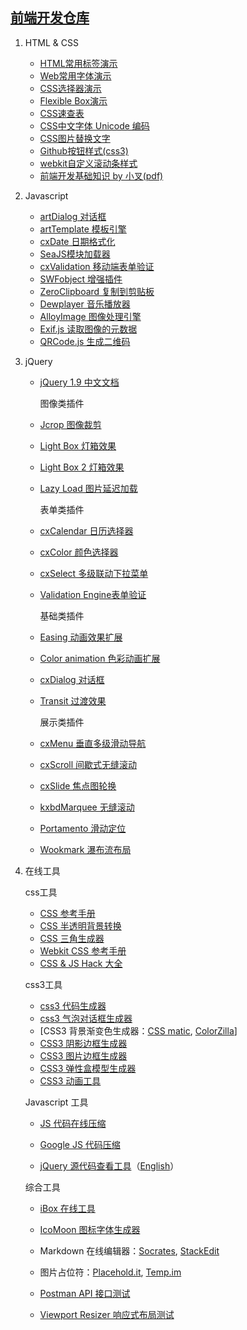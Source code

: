 ## [前端开发仓库](http://code.ciaoca.com/)

1. HTML & CSS

   * [HTML常用标签演示](http://code.ciaoca.com/html/htmltags)
   * [Web常用字体演示](http://code.ciaoca.com/html/webfont/)
   * [CSS选择器演示](http://code.ciaoca.com/style/css-selectors/)
   * [Flexible Box演示](https://scotch.io/demos/visual-guide-to-css3-flexbox-flexbox-playground)
   * [CSS速查表](http://code.ciaoca.com/style/css-cheat-sheet/)
   * [CSS中文字体 Unicode 编码](http://code.ciaoca.com/style/cssfont2unicode/)
   * [CSS图片替换文字](http://code.ciaoca.com/style/image-replacement/)
   * [Github按钮样式(css3)](http://code.ciaoca.com/style/css3-github-btn/)
   * [webkit自定义滚动条样式](http://code.ciaoca.com/style/webkit-scrollbar/)
   * [前端开发基础知识 by 小叉(pdf)](http://pan.baidu.com/s/1bnerToV)

2. Javascript

   * [artDialog 对话框](http://aui.github.io/artDialog/)
   * [artTemplate 模板引擎](http://aui.github.io/artTemplate/)
   * [cxDate 日期格式化](http://code.ciaoca.com/javascript/cxDate/)
   * [SeaJS模块加载器](http://seajs.org/docs/)
   * [cxValidation 移动端表单验证](http://code.ciaoca.com/javascript/cxValidation/)
   * [SWFobject 增强插件](http://code.ciaoca.com/javascript/swfobject/)
   * [ZeroClipboard 复制到剪贴板](http://code.ciaoca.com/javascript/zeroclipboard/)
   * [Dewplayer 音乐播放器](http://code.ciaoca.com/javascript/dewplayer/)
   * [AlloyImage 图像处理引擎](http://alloyteam.github.io/AlloyPhoto/)
   * [Exif.js 读取图像的元数据](http://code.ciaoca.com/javascript/exif-js/)
   * [QRCode.js 生成二维码](http://code.ciaoca.com/javascript/qrcode/)

3. jQuery

   * [jQuery 1.9 中文文档](http://www.css88.com/jqapi-1.9/)

      图像类插件

   * [Jcrop 图像裁剪](http://code.ciaoca.com/jquery/jcrop/)
   * [Light Box 灯箱效果](http://code.ciaoca.com/jquery/lightbox/)
   * [Light Box 2 灯箱效果](http://code.ciaoca.com/jquery/lightbox2/)
   * [Lazy Load 图片延迟加载](http://code.ciaoca.com/jquery/lazyload/)

     表单类插件

   * [cxCalendar 日历选择器](http://code.ciaoca.com/jquery/cxCalendar/)
   * [cxColor 颜色选择器](http://code.ciaoca.com/jquery/cxColor/)
   * [cxSelect 多级联动下拉菜单](http://code.ciaoca.com/jquery/cxSelect/)
   * [Validation Engine表单验证](http://code.ciaoca.com/jquery/validation-engine/)

     基础类插件

   * [Easing 动画效果扩展](http://code.ciaoca.com/jquery/easing/)
   * [Color animation 色彩动画扩展](http://code.ciaoca.com/jquery/animate-colors/)
   * [cxDialog 对话框](http://code.ciaoca.com/jquery/cxDialog/)
   * [Transit 过渡效果](http://code.ciaoca.com/jquery/transit/)

     展示类插件

   * [cxMenu 垂直多级滑动导航](http://code.ciaoca.com/jquery/cxMenu/)
   * [cxScroll 间歇式无缝滚动](http://code.ciaoca.com/jquery/cxScroll/)
   * [cxSlide 焦点图轮换](http://code.ciaoca.com/jquery/cxSlide/)
   * [kxbdMarquee 无缝滚动](http://code.ciaoca.com/jquery/kxbdmarquee/)
   * [Portamento 滑动定位](http://code.ciaoca.com/jquery/portamento/)
   * [Wookmark 瀑布流布局](http://code.ciaoca.com/jquery/wookmark/)

4. 在线工具

   css工具

   * [CSS 参考手册](http://css.doyoe.com/)
   * [CSS 半透明背景转换](http://code.ciaoca.com/style/hexcolor/)
   * [CSS 三角生成器](http://apps.eky.hk/css-triangle-generator/zh-hant)
   * [Webkit CSS 参考手册](http://ued.ctrip.com/webkitcss/)
   * [CSS & JS Hack 大全](http://browserhacks.com/)

   css3工具

   * [css3 代码生成器](http://css3generator.com/)
   * [css3 气泡对话框生成器](http://code.ciaoca.com/style/bubble/)
   * [CSS3 背景渐变色生成器：[CSS matic](http://www.cssmatic.com/gradient-generator), [ColorZilla](http://www.colorzilla.com/gradient-editor/)]
   * [CSS3 阴影边框生成器](http://layerstyles.org/builder.html)
   * [CSS3 图片边框生成器](http://border-image.com/)
   * [CSS3 弹性盒模型生成器](http://the-echoplex.net/flexyboxes/)
   * [CSS3 动画工具](http://isux.tencent.com/css3/tools.html)

   Javascript 工具

   * [JS 代码在线压缩](http://tool.css-js.com/)


   * [Google JS 代码压缩](http://closure-compiler.appspot.com/home)


   * [jQuery 源代码查看工具](http://www.css88.com/tool/jQuerySourceViewer/)（[English](http://james.padolsey.com/jquery/)）

   综合工具

   * [iBox 在线工具](http://tool.lu/)


   * [IcoMoon 图标字体生成器](http://icomoon.io/app/)


   * Markdown 在线编辑器：[Socrates](http://socrates.io/), [StackEdit](https://stackedit.io/)


   * 图片占位符：[Placehold.it](http://placehold.it/), [Temp.im](http://temp.im/)


   * [Postman API 接口测试](http://www.getpostman.com/)


   * [Viewport Resizer 响应式布局测试](http://lab.maltewassermann.com/viewport-resizer/)

   ​

